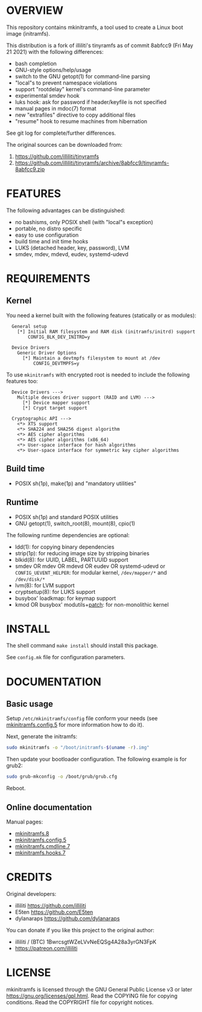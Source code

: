 OVERVIEW
========

This repository contains mkinitramfs, a tool used to create a Linux
boot image (initramfs).

This distribution is a fork of illiliti's tinyramfs as of commit
8abfcc9 (Fri May 21 2021) with the following differences:
  * bash completion
  * GNU-style options/help/usage
  * switch to the GNU getopt(1) for command-line parsing
  * "local"s to prevent namespace violations
  * support "rootdelay" kernel's command-line parameter
  * experimental smdev hook
  * luks hook: ask for password if header/keyfile is not specified
  * manual pages in mdoc(7) format
  * new "extrafiles" directive to copy additional files
  * "resume" hook to resume machines from hibernation

See git log for complete/further differences.

The original sources can be downloaded from:
  1. https://github.com/illiliti/tinyramfs
  2. https://github.com/illiliti/tinyramfs/archive/8abfcc9/tinyramfs-8abfcc9.zip


FEATURES
========

The following advantages can be distinguished:
  * no bashisms, only POSIX shell (with "local"s exception)
  * portable, no distro specific
  * easy to use configuration
  * build time and init time hooks
  * LUKS (detached header, key, password), LVM
  * smdev, mdev, mdevd, eudev, systemd-udevd


REQUIREMENTS
============

Kernel
------

You need a kernel built with the following features (statically or as
modules):
```
  General setup
    [*] Initial RAM filesystem and RAM disk (initramfs/initrd) support
        CONFIG_BLK_DEV_INITRD=y

  Device Drivers
    Generic Driver Options
      [*] Maintain a devtmpfs filesystem to mount at /dev
          CONFIG_DEVTMPFS=y
```

To use `mkinitramfs` with encrypted root is needed to include the
following features too:
```
  Device Drivers --->
    Multiple devices driver support (RAID and LVM) --->
      [*] Device mapper support
      [*] Crypt target support

  Cryptographic API --->
    <*> XTS support
    <*> SHA224 and SHA256 digest algorithm
    <*> AES cipher algorithms
    <*> AES cipher algorithms (x86_64)
    <*> User-space interface for hash algorithms
    <*> User-space interface for symmetric key cipher algorithms
```

Build time
----------
  * POSIX sh(1p), make(1p) and "mandatory utilities"

Runtime
-------
  * POSIX sh(1p) and standard POSIX utilities
  * GNU getopt(1), switch_root(8), mount(8), cpio(1)

The following runtime dependencies are optional:

  * ldd(1): for copying binary dependencies
  * strip(1p): for reducing image size by stripping binaries
  * blkid(8): for UUID, LABEL, PARTUUID support
  * smdev OR mdev OR mdevd OR eudev OR systemd-udevd or
    `CONFIG_UEVENT_HELPER`: for modular kernel, `/dev/mapper/*` and
    `/dev/disk/*`
  * lvm(8): for LVM support
  * cryptsetup(8): for LUKS support
  * busybox' loadkmap: for keymap support
  * kmod OR busybox' modutils+[patch][1]: for non-monolithic kernel

[1]: /patches/modprobe-kernel-version.patch


INSTALL
=======

The shell command `make install` should install this package.

See `config.mk` file for configuration parameters.


DOCUMENTATION
=============

Basic usage
-----------

Setup `/etc/mkinitramfs/config` file conform your needs (see
[mkinitramfs.config.5][3] for more information how to do it).

Next, generate the initramfs:

```sh
sudo mkinitramfs -o "/boot/initramfs-$(uname -r).img"
```

Then update your bootloader configuration.
The following example is for grub2:

```sh
sudo grub-mkconfig -o /boot/grub/grub.cfg
```

Reboot.

Online documentation
--------------------

Manual pages:
- [mkinitramfs.8][2]
- [mkinitramfs.config.5][3]
- [mkinitramfs.cmdline.7][4]
- [mkinitramfs.hooks.7][5]

[2]: https://zeppe-lin.github.io/mkinitramfs.8.html
[3]: https://zeppe-lin.github.io/mkinitramfs.config.5.html
[4]: https://zeppe-lin.github.io/mkinitramfs.cmdline.7.html
[5]: https://zeppe-lin.github.io/mkinitramfs.hooks.7.html


CREDITS
=======

Original developers:
  * illiliti    <https://github.com/illiliti>
  * E5ten       <https://github.com/E5ten>
  * dylanaraps  <https://github.com/dylanaraps>

You can donate if you like this project to the original author:
  * illiliti / (BTC) 1BwrcsgtWZeLVvNeEQSg4A28a3yrGN3FpK
  * https://patreon.com/illiliti


LICENSE
=======

mkinitramfs is licensed through the GNU General Public License v3 or
later <https://gnu.org/licenses/gpl.html>.
Read the COPYING file for copying conditions.
Read the COPYRIGHT file for copyright notices.
